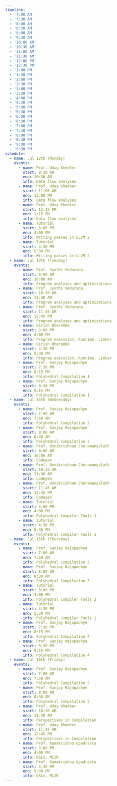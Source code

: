 ```yaml
---
timeline:
  - '7:00 AM'
  - '7:30 AM'
  - '8:00 AM'
  - '8:30 AM'
  - '9:00 AM'
  - '9:30 AM'
  - '10:00 AM'
  - '10:30 AM'
  - '11:00 AM'
  - '11:30 AM'
  - '12:00 PM'
  - '12:30 PM'
  - '1:00 PM'
  - '1:30 PM'
  - '2:00 PM'
  - '2:30 PM'
  - '3:00 PM'
  - '3:30 PM'
  - '4:00 PM'
  - '4:30 PM'
  - '5:00 PM'
  - '5:30 PM'
  - '6:00 PM'
  - '6:30 PM'
  - '7:00 PM'
  - '7:30 PM'
  - '8:00 PM'
  - '8:30 PM'
  - '9:00 PM'
  - '9:30 PM'
schedule:
  - name: Jul 12th (Monday)
    events:
      - name: Prof. Uday Khedker
        start: 9:30 AM
        end: 10:30 AM
        info: Data flow analyses
      - name: Prof. Uday Khedker
        start: 11:00 AM
        end: 12:00 PM
        info: Data flow analyses
      - name: Prof. Uday Khedker
        start: 12:15 PM
        end: 1:15 PM
        info: Data flow analyses
      - name: Tutorial
        start: 3:00 PM
        end: 4:00 PM
        info: Writing passes in LLVM 2
      - name: Tutorial
        start: 4:30 PM
        end: 5:30 PM
        info: Writing passes in LLVM 2
  - name: Jul 13th (Tuesday)
    events:
      - name: Prof. Jyothi Vedurada
        start: 9:00 AM
        end: 10:00 AM
        info: Program analyses and optimizations
      - name: Prof. Jyothi Vedurada
        start: 10:30 AM
        end: 11:30 AM
        info: Program analyses and optimizations
      - name: Prof. Jyothi Vedurada
        start: 11:45 AM
        end: 12:45 PM
        info: Program analyses and optimizations
      - name: Girish Bharambe
        start: 3:00 PM
        end: 4:00 PM
        info: Program execution, Runtime, Linker
      - name: Girish Bharambe
        start: 4:30 PM
        end: 5:30 PM
        info: Program execution, Runtime, Linker
      - name: Prof. Sanjay Rajopadhye
        start: 7:30 PM
        end: 8:15 PM
        info: Polyhedral Compilation 1
      - name: Prof. Sanjay Rajopadhye
        start: 8:30 PM
        end: 9:15 PM
        info: Polyhedral Compilation 1
  - name: Jul 14th (Wednesday)
    events:
      - name: Prof. Sanjay Rajopadhye
        start: 7:00 AM
        end: 7:50 AM
        info: Polyhedral Compilation 2
      - name: Prof. Sanjay Rajopadhye
        start: 8:00 AM
        end: 8:30 AM
        info: Polyhedral Compilation 2
      - name: Prof. Unnikrishnan Cheramangalath
        start: 9:00 AM
        end: 10:00 AM
        info: Codegen
      - name: Prof. Unnikrishnan Cheramangalath
        start: 10:30 AM
        end: 11:30 AM
        info: Codegen
      - name: Prof. Unnikrishnan Cheramangalath
        start: 11:45 AM
        end: 12:45 PM
        info: Codegen
      - name: Tutorial
        start: 3:00 PM
        end: 4:00 PM
        info: Polyhedral Compiler Tools 1
      - name: Tutorial
        start: 4:30 PM
        end: 5:30 PM
        info: Polyhedral Compiler Tools 1
  - name: Jul 15th (Thursday)
    events:
      - name: Prof. Sanjay Rajopadhye
        start: 7:00 AM
        end: 7:50 AM
        info: Polyhedral Compilation 3
      - name: Prof. Sanjay Rajopadhye
        start: 8:00 AM
        end: 8:30 AM
        info: Polyhedral Compilation 3
      - name: Tutorial
        start: 3:00 PM
        end: 4:00 PM
        info: Polyhedral Compiler Tools 2
      - name: Tutorial
        start: 4:30 PM
        end: 5:30 PM
        info: Polyhedral Compiler Tools 2
      - name: Prof. Sanjay Rajopadhye
        start: 7:30 PM
        end: 8:15 PM
        info: Polyhedral Compilation 4
      - name: Prof. Sanjay Rajopadhye
        start: 8:30 PM
        end: 9:15 PM
        info: Polyhedral Compilation 4
  - name: Jul 16th (Friday)
    events:
      - name: Prof. Sanjay Rajopadhye
        start: 7:00 AM
        end: 7:50 AM
        info: Polyhedral Compilation 5
      - name: Prof. Sanjay Rajopadhye
        start: 8:00 AM
        end: 8:30 AM
        info: Polyhedral Compilation 5
      - name: Prof. Uday Khedker
        start: 10:30 AM
        end: 11:30 AM
        info: Perspectives in Compilation
      - name: Prof. Uday Khedker
        start: 11:45 AM
        end: 12:45 PM
        info: Perspectives in Compilation
      - name: Prof. Ramakrishna Upadrasta
        start: 3:00 PM
        end: 4:00 PM
        info: DSLs, MLIR
      - name: Prof. Ramakrishna Upadrasta
        start: 4:30 PM
        end: 5:30 PM
        info: DSLs, MLIR
---
```

